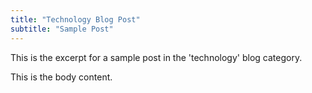 ```yaml
---
title: "Technology Blog Post"
subtitle: "Sample Post"
---
```


This is the excerpt for a sample post in the 'technology' blog category.

This is the body content.
